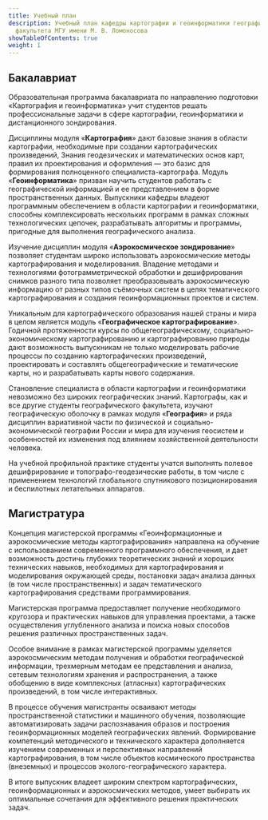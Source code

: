 ```yaml
---
title: Учебный план
description: Учебный план кафедры картографии и геоинформатики географического
  факультета МГУ имени М. В. Ломоносова
showTableOfContents: true
weight: 1
---
```


## Бакалавриат

Образовательная программа бакалавриата по направлению подготовки «Картография и геоинформатика» учит студентов решать  профессиональные задачи в сфере картографии, геоинформатики и дистанционного зондирования.

Дисциплины модуля «**Картография**» дают базовые знания в области картографии, необходимые при создании картографических произведений, Знания геодезических и математических основ карт, правил их проектирования и оформления — это базис для формирования полноценного специалиста-картографа.
Модуль «**Геоинформатика**» призван научить студентов работать с географической информацией и ее представлением в форме пространственных данных. Выпускники кафедры владеют программным обеспечением в области картографии и геоинформатики, способны комплексировать нескольких программ в рамках сложных технологических цепочек, разрабатывать алгоритмы и программы, пригодные для выполнения географического анализа.

Изучение дисциплин модуля «**Аэрокосмическое зондирование**» позволяет студентам широко использовать аэрокосмические методы картографирования и моделирования. Владение методами и технологиями фотограмметрической обработки и дешифрирования снимков разного типа позволяет преобразовывать аэрокосмическую информацию от разных типов съёмочных систем в целях тематического картографирования и создания геоинформационных проектов и систем.

Уникальным для картографического образования нашей страны и мира в целом является модуль «**Географическое картографирование**». Годичной протяженности курсы по общегеографическому, социально-экономическому картографированию и картографированию природы дают возможность выпускникам не только моделировать рабочие процессы по созданию картографических произведений, проектировать и составлять общегеографические и тематические карты, но и разрабатывать карты нового содержания.

Становление специалиста в области картографии и геоинформатики невозможно без широких географических знаний. Картографы, как и все другие студенты географического факультета, изучают географическую оболочку в рамках модуля «**География**» и ряда дисциплин вариативной части по физической и социально-экономической географии России и мира для изучения геосистем и особенностей их изменения под влиянием хозяйственной деятельности человека.

На учебной профильной практике студенты учатся выполнять полевое дешифрирование и топографо-геодезические работы, в том числе с применением технологий глобального спутникового позиционирования и беспилотных летательных аппаратов.

## Магистратура

Концепция магистерской программы «Геоинформационные и аэрокосмические методы картографирования» направлена на обучение с использованием современного программного обеспечения, и дает возможность достичь глубоких теоретических знаний и хороших технических навыков, необходимых для картографирования и моделирования окружающей среды, постановки задач анализа данных (в том числе пространственных) и задач тематического картографирования средствами программирования.

Магистерская программа предоставляет получение необходимого кругозора и практических навыков для управления проектами, а также осуществления углубленного анализа и поиска новых способов решения различных пространственных задач.

Особое внимание в рамках магистерской программы уделяется аэрокосмическим методам получения и обработки географической информации, трехмерным методам ее представления и анализа, сетевым технологиям хранения и распространения, а также обобщению в виде комплексных (атласных) картографических произведений, в том числе интерактивных. 

В процессе обучения магистранты осваивают методы пространственной статистики и машинного обучения, позволяющие автоматизировать задачи распознавания образов и построения геоинформационных моделей географических явлений. Формирование компетенций методического и технического характера дополняется изучением современных и перспективных направлений картографирования, в том числе объектов космического пространства (внеземных) и процессов эколого-географического характера.

В итоге выпускник владеет широким спектром картографических, геоинформационных и аэрокосмических методов, умеет выбирать их оптимальные сочетания для эффективного решения практических задач.